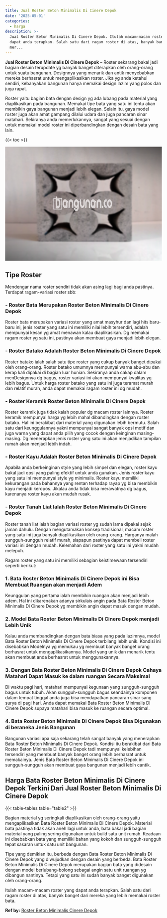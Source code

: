 ```yaml
---
title: Jual Roster Beton Minimalis Di Cinere Depok
date: '2025-05-01'
categories:
  - harga
description: >-
  Jual Roster Beton Minimalis Di Cinere Depok. Itulah macam-macam roster yang
  dapat anda terapkan. Salah satu dari ragam roster di atas, banyak banget dari
  mer...
---
```


**Jual Roster Beton Minimalis Di Cinere Depok** – Roster sekarang bakal jadi bagian desain terupdate yg banyak banget diterapkan oleh orang-orang untuk suatu bangunan. Designnya yang menarik dan antik menyebabkan mereka berhasrat untuk mengaplikasikan roster. Jika yg anda ketahui sendiri, kebanyakan bangunan hanya memakai design lazim yang polos dan juga rapat.

Roster yaitu bagian bata dengan design yg ada lubang pada material yang diaplikasikan pada bangunan. Memakai tipe bata yang satu ini tentu akan membikin gaya bangunan menjadi lebih elegan. Selain itu, gaya model roster juga akan amat gampang dilalui udara dan juga pancaran sinar matahari. Sekiranya anda memerlukannya, sangat yang sesuai dengan untuk memakai model roster ini diperbandingkan dengan desain bata yang lain.

{{< toc >}}

![Jual Roster Beton Minimalis Di Cinere Depok](/images/bata-roster-minimalis-22.png)

## Tipe Roster

Mendengar nama roster sendiri tidak akan asing lagi bagi anda pastinya. Terdapat ragam-variasi roster sbb:

### \- Roster Bata Merupakan Roster Beton Minimalis Di Cinere Depok

Roster bata merupakan variasi roster yang amat masyhur dan lagi hits baru-baru ini, jenis roster yang satu ini memiliki nilai lebih tersendiri, adalah mempunyai kesan yg amat menawan kalau diaplikasikan. Dg memakai ragam roster yg satu ini, pastinya akan membuat gaya menjadi lebih elegan.

### \- Roster Batako Adalah Roster Beton Minimalis Di Cinere Depok

Roster batako ialah salah satu tipe roster yang cukup banyak banget dipakai oleh orang-orang. Roster batako umumnya mempunyai warna abu-abu dan kerap kali dipakai di bagian luar hunian. Sekiranya anda cakap dalam menDesignnya dg bagus, roster variasi ini akan mempunyai kwalitas yg lebih bagus. Untuk harga roster batako yang satu ini juga teramat murah dan relatif murah, anda dapat memakai ragam roster ini dg mudah.

### \- Roster Keramik Roster Beton Minimalis Di Cinere Depok

Roster keramik juga tidak kalah populer dg macam roster lainnya. Roster keramik mempunyai harga yg lebih mahal dibandingkan dengan roster batako. Hal ini berakibat dari material yang digunakan lebih bermutu. Salah satu dari keunggulannya yakni mempunyai sangat banyak opsi motif dan juga warna yang dapat anda pilih yang cocok dengan keinginan masing-masing. Dg menerapkan jenis roster yang satu ini akan menjadikan tampilan rumah akan menjadi lebih indah.

### \- Roster Kayu Adalah Roster Beton Minimalis Di Cinere Depok

Apabila anda berkeinginan style yang lebih simpel dan elegan, roster kayu bakal jadi opsi yang paling efektif untuk anda gunakan. Jenis roster kayu yang satu ini mempunyai style yg minimalis. Roster kayu memiliki kekurangan pada bahannya yang rentan terhadap rayap yg bisa membikin kayu menjadi keropos. Jikalau anda tidak bisa merawatnya dg bagus, karenanya roster kayu akan mudah rusak.

### \- Roster Tanah Liat Ialah Roster Beton Minimalis Di Cinere Depok

Roster tanah liat ialah bagian variasi roster yg sudah lama dipakai sejak jaman dahulu. Dengan mengutamakan konsep tradisional, macam roster yang satu ini juga banyak diaplikasikan oleh orang-orang. Harganya malah sungguh-sungguh relatif murah, siapapun pastinya dapat membeli roster variasi ini dengan mudah. Kelemahan dari roster yang satu ini yakni mudah melepuh.

Ragam roster yang satu ini memiliki sebagian keistimewaan tersendiri seperti berikut:

### 1\. Bata Roster Beton Minimalis Di Cinere Depok ini Bisa Membuat Ruangan akan menjadi Adem

Keunggulan yang pertama ialah membikin ruangan akan menjadi lebih adem. Hal ini dikarenakan adanya sirkulais angin pada Bata Roster Beton Minimalis Di Cinere Depok yg membikin angin dapat masuk dengan mudah.

### 2\. Model Bata Roster Beton Minimalis Di Cinere Depok menjadi Lebih Unik

Kalau anda membandingkan dengan bata biasa yang pada lazimnya, model Bata Roster Beton Minimalis Di Cinere Depok terbilang lebih unik. Kondisi ini disebabkan Modelnya yg memukau yg membuat banyak banget orang berhasrat untuk mengaplikasikannya. Model yang unik dan menarik tentu akan membuat anda berhasrat untuk menggunakannya.

### 3\. Dengan Bata Roster Beton Minimalis Di Cinere Depok Cahaya Matahari Dapat Masuk ke dalam ruangan Secara Maksimal

Di waktu pagi hari, matahari mempunyai kegunaan yang sungguh-sungguh bagus untuk tubuh. Akan sungguh-sungguh bagus seandainya komponen dalam tempat tinggal anda juga bisa mendapatkan pancaran sinar sang surya di pagi hari. Anda dapat memakai Bata Roster Beton Minimalis Di Cinere Depok supaya matahari bisa masuk ke ruangan secara optimal.

### 4\. Bata Roster Beton Minimalis Di Cinere Depok Bisa Digunakan di beraneka Jenis Bangunan

Bangunan variasi apa saja sekarang telah sangat banyak yang menerapkan Bata Roster Beton Minimalis Di Cinere Depok. Kondisi itu berakibat dari Bata Roster Beton Minimalis Di Cinere Depok tadi mempunyai kelebihan tersendiri yang membuat banyak banget orang lebih berhasrat untuk memakainya. Jenis Bata Roster Beton Minimalis Di Cinere Depok ini sungguh-sungguh akan membuat gaya bangunan menjadi lebih cantik.

## Harga Bata Roster Beton Minimalis Di Cinere Depok Terkini Dari Jual Roster Beton Minimalis Di Cinere Depok

{{< table-tables table="table2" >}}

Bagian material yg seringkali diaplikasikan oleh orang-orang yaitu mengaplikasikan Bata Roster Beton Minimalis Di Cinere Depok. Material bata pastinya tidak akan aneh lagi untuk anda, bata bakal jadi bagian material yang paling sering digunakan untuk build satu unit rumah. Keadaan ini disebabkan bata yang memiliki bahan yang kokoh dan sungguh-sungguh tepat sasaran untuk satu unit bangunan.

Tipe yang demikian itu, berbeda dengan Bata Roster Beton Minimalis Di Cinere Depok yang diwujudkan dengan desain yang berbeda. Bata Roster Beton Minimalis Di Cinere Depok merupakan bagian bata yang didesain dengan model berlubang-bolong sebagai angin satu unit ruangan yg dibangun nantinya. Tetapi yang satu ini sudah banyak banget digunakan oleh orang-orang.

Itulah macam-macam roster yang dapat anda terapkan. Salah satu dari ragam roster di atas, banyak banget dari mereka yang lebih memakai roster bata.

**Ref by:** [Roster Beton Minimalis Cinere Depok](https://id.wikipedia.org/wiki/Roster)
